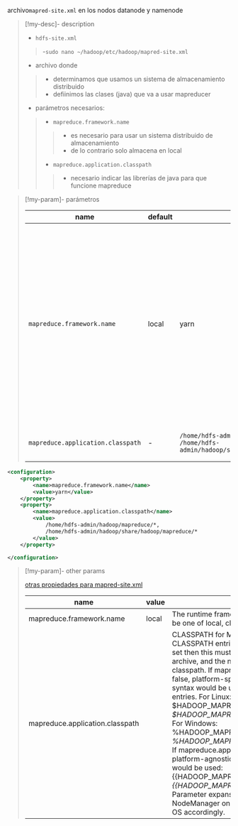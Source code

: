 archivo`mapred-site.xml` en los nodos datanode y namenode

>[!my-desc]-  description
>
> - `hdfs-site.xml`
>> -`sudo nano ~/hadoop/etc/hadoop/mapred-site.xml`
>
> - archivo donde 
>> - determinamos que usamos un sistema de almacenamiento distribuido
>> - defiinimos las clases (java) que va a usar mapreducer
>
> - parámetros necesarios:
>> - `mapreduce.framework.name`
>>> - es necesario para usar un sistema distribuido de almacenamiento
>>> - de lo contrario solo almacena en local
>>- `mapreduce.application.classpath`
>>>- necesario indicar las librerías de java para que funcione mapreduce 

>[!my-param]-  parámetros
>
> | name | default | current |descripción |
> |-|-|-|-|
> |`mapreduce.framework.name`| local | yarn|<ul><li>El marco de tiempo de ejecución para ejecutar trabajos de MapReduce </li><li><b>valores :</b> </br><dl><dt>local (default)</dt><dd>procesara solo en el nodo en el que se ejecuta el archivo </dd><dt>classic  </dt><dt> yarn</dt><dd>valor distribuido usa todos los nodos</dd></li></ul>|
> |`mapreduce.application.classpath`| - | `/home/hdfs-admin/hadoop/mapreduce/*`</br>`/home/hdfs-admin/hadoop/share/hadoop/mapreduce/*` |ruta donde están las librerías que dan soporte a `mapreduce`|

 ```xml
 <configuration>
     <property>
         <name>mapreduce.framework.name</name>
         <value>yarn</value>
     </property>
     <property>
         <name>mapreduce.application.classpath</name>
         <value>
	         /home/hdfs-admin/hadoop/mapreduce/*,
	         /home/hdfs-admin/hadoop/share/hadoop/mapreduce/*
	     </value>
     </property>
 
 </configuration>
 ```


>[!my-param]- other params
>
> [otras propiedades para mapred-site.xml](https://hadoop.apache.org/docs/r2.7.1/hadoop-mapreduce-client/hadoop-mapreduce-client-core/mapred-default.xml)
> 
>|name|value|description|
>|---|---|---|
>|mapreduce.framework.name|local|The runtime framework for executing MapReduce jobs. Can be one of local, classic or yarn.|
>|mapreduce.application.classpath||CLASSPATH for MR applications. A comma-separated list of CLASSPATH entries. If mapreduce.application.framework is set then this must specify the appropriate classpath for that archive, and the name of the archive must be present in the classpath. If mapreduce.app-submission.cross-platform is false, platform-specific environment vairable expansion syntax would be used to construct the default CLASSPATH entries. For Linux: $HADOOP_MAPRED_HOME/share/hadoop/mapreduce/*, $HADOOP_MAPRED_HOME/share/hadoop/mapreduce/lib/*. For Windows: %HADOOP_MAPRED_HOME%/share/hadoop/mapreduce/*, %HADOOP_MAPRED_HOME%/share/hadoop/mapreduce/lib/*. If mapreduce.app-submission.cross-platform is true, platform-agnostic default CLASSPATH for MR applications would be used: {{HADOOP_MAPRED_HOME}}/share/hadoop/mapreduce/*, {{HADOOP_MAPRED_HOME}}/share/hadoop/mapreduce/lib/* Parameter expansion marker will be replaced by NodeManager on container launch based on the underlying OS accordingly.|